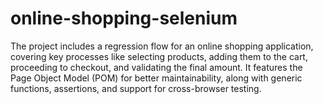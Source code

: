 # online-shopping-selenium

The project includes a regression flow for an online shopping application, covering key processes like selecting products, adding them to the cart, proceeding to checkout, and validating the final amount. It features the Page Object Model (POM) for better maintainability, along with generic functions, assertions, and support for cross-browser testing.
